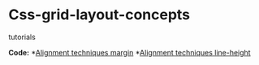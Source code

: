 # Css-grid-layout-concepts
tutorials

**Code:**
*[Alignment techniques margin](https://codepen.io/george_code_pen/pen/VwmVJLM)
*[Alignment techniques line-height](https://codepen.io/george_code_pen/pen/XWNyveq)
